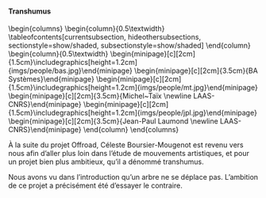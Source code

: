 #### Transhumus

\begin{columns}
\begin{column}{0.5\textwidth}
\tableofcontents[currentsubsection, hideothersubsections, sectionstyle=show/shaded, subsectionstyle=show/shaded]
\end{column}
\begin{column}{0.5\textwidth}
\begin{minipage}[c][2cm]{1.5cm}\includegraphics[height=1.2cm]{imgs/people/bas.jpg}\end{minipage}
\begin{minipage}[c][2cm]{3.5cm}{BA Systèmes}\end{minipage}
\begin{minipage}[c][2cm]{1.5cm}\includegraphics[height=1.2cm]{imgs/people/mt.jpg}\end{minipage}
\begin{minipage}[c][2cm]{3.5cm}{Michel~Taïx \newline LAAS-CNRS}\end{minipage}
\begin{minipage}[c][2cm]{1.5cm}\includegraphics[height=1.2cm]{imgs/people/jpl.jpg}\end{minipage}
\begin{minipage}[c][2cm]{3.5cm}{Jean-Paul Laumond \newline LAAS-CNRS}\end{minipage}
\end{column}
\end{columns}

<div class="notes">

À la suite du projet Offroad, Céleste Boursier-Mougenot est revenu vers nous afin d’aller plus loin dans l’étude de
mouvements artistiques, et pour un projet bien plus ambitieux, qu’il a dénommé transhumus.

Nous avons vu dans l’introduction qu’un arbre ne se déplace pas. L’ambition de ce projet a précisément été d’essayer le
contraire.

</div>
